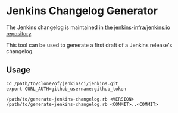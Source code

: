 # Jenkins Changelog Generator

The Jenkins changelog is maintained in [the jenkins-infra/jenkins.io repository](https://github.com/jenkins-infra/jenkins.io/tree/master/content/_data/changelogs).

This tool can be used to generate a first draft of a Jenkins release's changelog.

## Usage

```
cd /path/to/clone/of/jenkinsci/jenkins.git
export CURL_AUTH=github_username:github_token

/path/to/generate-jenkins-changelog.rb <VERSION>
/path/to/generate-jenkins-changelog.rb <COMMIT>..<COMMIT>
```
